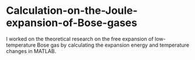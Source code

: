 # Calculation-on-the-Joule-expansion-of-Bose-gases
I worked on the theoretical research on the free expansion of low-temperature Bose gas by calculating the expansion energy and temperature changes in MATLAB.
